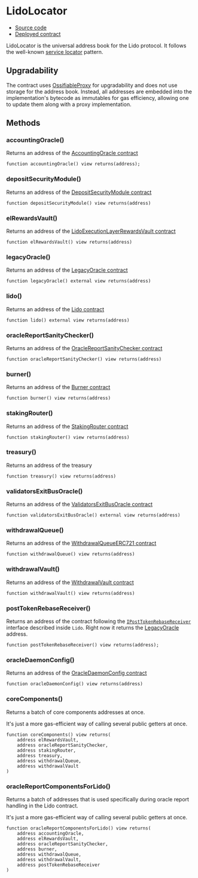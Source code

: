 # LidoLocator

- [Source code](https://github.com/lidofinance/lido-dao/blob/master/contracts/0.8.9/LidoLocator.sol)
- [Deployed contract](https://etherscan.io/address/0xC1d0b3DE6792Bf6b4b37EccdcC24e45978Cfd2Eb)

LidoLocator is the universal address book for the Lido protocol.
It follows the well-known [service locator](https://en.wikipedia.org/wiki/Service_locator_pattern) pattern.

## Upgradability

The contract uses [OssifiableProxy](/contracts/ossifiable-proxy.md) for upgradability and
does not use storage for the address book. Instead, all addresses are embedded into
the implementation's bytecode as immutables for gas efficiency, allowing one to
update them along with a proxy implementation.

## Methods

### accountingOracle()

Returns an address of the [AccountingOracle contract](/contracts/accounting-oracle.md)

```sol
function accountingOracle() view returns(address);
```

### depositSecurityModule()

Returns an address of the [DepositSecurityModule contract](/contracts/deposit-security-module.md)

```sol
function depositSecurityModule() view returns(address)
```

### elRewardsVault()

Returns an address of the [LidoExecutionLayerRewardsVault contract](/contracts/lido-execution-layer-rewards-vault.md)

```sol
function elRewardsVault() view returns(address)
```

### legacyOracle()

Returns an address of the [LegacyOracle contract](/contracts/legacy-oracle.md)

```sol
function legacyOracle() external view returns(address)
```

### lido()

Returns an address of the [Lido contract](/contracts/lido.md)

```sol
function lido() external view returns(address)
```

### oracleReportSanityChecker()

Returns an address of the [OracleReportSanityChecker contract](/contracts/oracle-report-sanity-checker.md)

```sol
function oracleReportSanityChecker() view returns(address)
```

### burner()

Returns an address of the [Burner contract](/contracts/burner.md)

```sol
function burner() view returns(address)
```

### stakingRouter()

Returns an address of the [StakingRouter contract](/contracts/staking-router.md)

```sol
function stakingRouter() view returns(address)
```

### treasury()

Returns an address of the treasury

```sol
function treasury() view returns(address)
```

### validatorsExitBusOracle()

Returns an address of the [ValidatorsExitBusOracle contract](/contracts/validators-exit-bus-oracle.md)

```sol
function validatorsExitBusOracle() external view returns(address)
```

### withdrawalQueue()

Returns an address of the [WithdrawalQueueERC721 contract](/contracts/withdrawal-queue-erc721.md)

```sol
function withdrawalQueue() view returns(address)
```

### withdrawalVault()

Returns an address of the [WithdrawalVault contract](/contracts/withdrawal-vault.md)

```sol
function withdrawalVault() view returns(address)
```

### postTokenRebaseReceiver()

Returns an address of the contract following the [`IPostTokenRebaseReceiver`](https://github.com/lidofinance/lido-dao/blob/cadffa46a2b8ed6cfa1127fca2468bae1a82d6bf/contracts/0.4.24/Lido.sol#L20-L30) interface described inside `Lido`.
Right now it returns the [LegacyOracle](/contracts/legacy-oracle.md) address.

```sol
function postTokenRebaseReceiver() view returns(address);
```

### oracleDaemonConfig()

Returns an address of the [OracleDaemonConfig contract](/contracts/oracle-daemon-config.md)

```sol
function oracleDaemonConfig() view returns(address)
```

### coreComponents()

Returns a batch of core components addresses at once.

It's just a more gas-efficient way of calling several public getters at once.

```sol
function coreComponents() view returns(
    address elRewardsVault,
    address oracleReportSanityChecker,
    address stakingRouter,
    address treasury,
    address withdrawalQueue,
    address withdrawalVault
)
```

### oracleReportComponentsForLido()

Returns a batch of addresses that is used specifically during oracle report
handling in the Lido contract.

It's just a more gas-efficient way of calling several public getters at once.

```sol
function oracleReportComponentsForLido() view returns(
    address accountingOracle,
    address elRewardsVault,
    address oracleReportSanityChecker,
    address burner,
    address withdrawalQueue,
    address withdrawalVault,
    address postTokenRebaseReceiver
)
```
